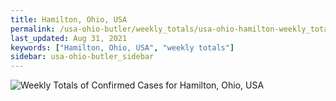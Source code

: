 ```yaml
---
title: Hamilton, Ohio, USA
permalink: /usa-ohio-butler/weekly_totals/usa-ohio-hamilton-weekly_totals.html
last_updated: Aug 31, 2021
keywords: ["Hamilton, Ohio, USA", "weekly totals"]
sidebar: usa-ohio-butler_sidebar
---
```


![Weekly Totals of Confirmed Cases for Hamilton, Ohio, USA](/covid_tracker/images/graphs/usa-ohio-hamilton-weekly_totals_graph.png)
